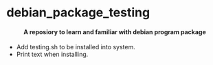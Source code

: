 # debian_package_testing
<h4 align="center">A reposiory to learn and familiar with debian program package</h4>

- Add testing.sh to be installed into system.
- Print text when installing.
